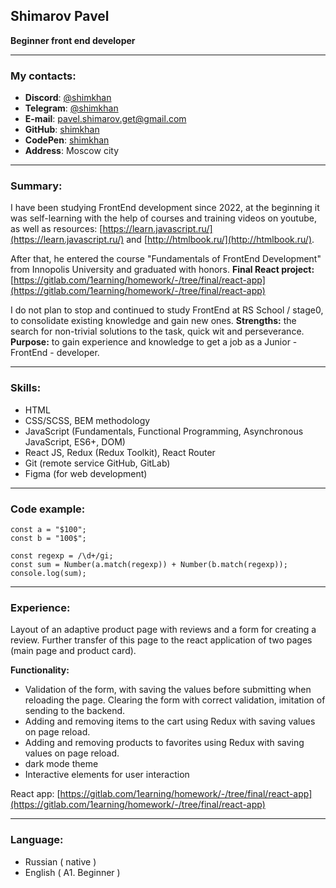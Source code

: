 ## Shimarov Pavel

**Beginner front end developer**

---

### My contacts:

- **Discord**: [@shimkhan](https://discordapp.com/users/418118655448973315)
- **Telegram**: [@shimkhan](https://t.me/shimkhan)
- **E-mail**: pavel.shimarov.get@gmail.com
- **GitHub**: [shimkhan](https://github.com/shimkhan)
- **CodePen**: [shimkhan](https://codepen.io/shimkhan)
- **Address**: Moscow city

---

### Summary:

I have been studying FrontEnd development since 2022, at the beginning it was self-learning with the help of courses and training videos on youtube, as well as resources: [https://learn.javascript.ru/](https://learn.javascript.ru/) and [http://htmlbook.ru/](http://htmlbook.ru/).

After that, he entered the course "Fundamentals of FrontEnd Development" from Innopolis University and graduated with honors.
**Final React project:** [https://gitlab.com/1earning/homework/-/tree/final/react-app](https://gitlab.com/1earning/homework/-/tree/final/react-app)

I do not plan to stop and continued to study FrontEnd at RS School / stage0, to consolidate existing knowledge and gain new ones.
**Strengths:** the search for non-trivial solutions to the task, quick wit and perseverance.
**Purpose:** to gain experience and knowledge to get a job as a Junior - FrontEnd - developer.

---

### Skills:

- HTML
- CSS/SCSS, BEM methodology
- JavaScript (Fundamentals, Functional Programming, Asynchronous JavaScript, ES6+, DOM)
- React JS, Redux (Redux Toolkit), React Router
- Git (remote service GitHub, GitLab)
- Figma (for web development)

---

### Code example:

```
const a = "$100";
const b = "100$";

const regexp = /\d+/gi;
const sum = Number(a.match(regexp)) + Number(b.match(regexp));
console.log(sum);
```

---

### Experience:

Layout of an adaptive product page with reviews and a form for creating a review. Further transfer of this page to the react application of two pages (main page and product card).

**Functionality:**

- Validation of the form, with saving the values before submitting when reloading the page. Clearing the form with correct validation, imitation of sending to the backend.
- Adding and removing items to the cart using Redux with saving values on page reload.
- Adding and removing products to favorites using Redux with saving values on page reload.
- dark mode theme
- Interactive elements for user interaction

React app: [https://gitlab.com/1earning/homework/-/tree/final/react-app](https://gitlab.com/1earning/homework/-/tree/final/react-app)

---

### Language:

- Russian ( native )
- English ( А1. Beginner )
